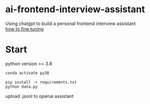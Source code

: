 # ai-frontend-interview-assistant
Using chatgpt to build a personal frontend interview assistant  
[how to fine tuning](https://platform.openai.com/docs/guides/fine-tuning)   

# Start
python version >= 3.8
```js
conda activate py38
```
```shell
pip install -r requirements.txt
python data.py
```
upload .jsonl to openai assistant